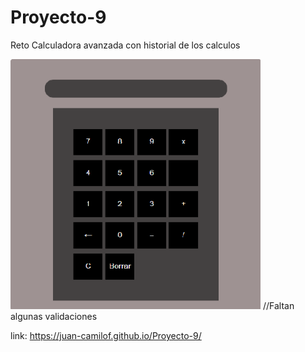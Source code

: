 # Proyecto-9
Reto Calculadora avanzada con historial de los calculos

<img src="https://raw.githubusercontent.com/Juan-CamiloF/Proyecto-9/master/assets/img/icono.png" width="400px" height="400px">
//Faltan algunas validaciones

link: https://juan-camilof.github.io/Proyecto-9/
